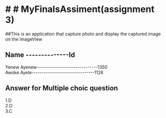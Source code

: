 # # # MyFinalsAssiment(assignment 3)
##This is an application that capture photo and display the captured image on the imageView<br>
## Name --------------Id<br>
Yenew Ayenew------------------------------1350<br>
Awoke Ayele-------------------------------1126<br>
## Answer for Multiple choic question
1.D <br>
2.D <br>
3.C <br>
